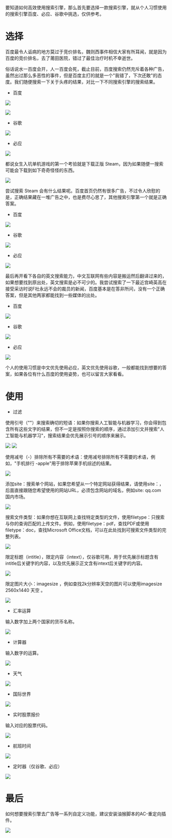 要知道如何高效使用搜索引擎，那么首先要选择一款搜索引擎，就从个人习惯使用的搜索引擎百度、必应、谷歌中挑选，仅供参考。

# 选择
百度最令人诟病的地方莫过于竞价排名，魏则西事件相信大家有所耳闻，就是因为百度的竞价排名，去了莆田医院，错过了最佳治疗时机不幸逝世。

俗话说水一百度会开，人一百度会死，截止目前，百度搜索仍然充斥着各种广告，虽然出过那么多恶性的事件，但是百度主打的就是一个"我错了，下次还敢"的态度。我们随便搜索一下关于头疼的结果，对比一下不同搜索引擎的搜索结果。

+ 百度

![](https://cdn.nlark.com/yuque/0/2024/png/12654185/1719209378027-00f47aaf-fe63-4df2-a06a-7d3c22518434.png)

![](https://cdn.nlark.com/yuque/0/2024/png/12654185/1719209397937-04891e9b-e116-4038-a1b2-d4f541ac69b2.png)

+ 谷歌

![](https://cdn.nlark.com/yuque/0/2024/png/12654185/1719210524384-6397519c-e7a2-4e11-82ba-24e363ad4945.png)

+ 必应

![](https://cdn.nlark.com/yuque/0/2024/png/12654185/1719210561111-e87be30a-c6f3-4777-9eb0-eb3dd654080f.png)

都说女生入坑单机游戏的第一个考验就是下载正版 Steam，因为如果随便一搜索可能会下载到如下奇奇怪怪的东西。

![](https://cdn.nlark.com/yuque/0/2024/png/12654185/1719211068783-920228d9-32ef-4b2d-8129-220a43641866.png)

尝试搜索 Steam 会有什么结果呢。百度首页仍然有很多广告，不过令人欣慰的是，正确结果藏在一堆广告之中，也是费尽心思了，其他搜索引擎第一个就是正确答案。

+ 百度

![](https://cdn.nlark.com/yuque/0/2024/png/12654185/1719211342798-e7f715b3-1a9d-4ed1-a0f4-73bcf7750d1c.png)

+ 谷歌

![](https://cdn.nlark.com/yuque/0/2024/png/12654185/1719211622450-c04fa9bd-45c7-4dfe-90ba-5cef46bc108b.png)

+ 必应

![](https://cdn.nlark.com/yuque/0/2024/png/12654185/1719211404096-b9fb3eae-3237-4fda-9aa5-5a14092f0856.png)

最后再开看下各自的英文搜索能力，中文互联网有些内容是搬运然后翻译过来的，如果想要找到原出处，英文搜索是必不可少的。我尝试搜索了一下最近宫崎英高在接受采访时说F社永远不会的裁员的新闻，百度基本是在答非所问，没有一个正确答案，但是其他两家都能找到一些媒体的出处。

+ 百度

![](https://cdn.nlark.com/yuque/0/2024/png/12654185/1719211966202-503a1bad-c717-47c6-a0d4-d52d6b04eab7.png)

+ 谷歌

![](https://cdn.nlark.com/yuque/0/2024/png/12654185/1719211983303-69d4f646-39f7-4a0c-a809-db16aa66c784.png)

+ 必应

![](https://cdn.nlark.com/yuque/0/2024/png/12654185/1719212001533-cc4444da-bb78-4c1d-b003-4be37f3a0d58.png)

个人的使用习惯是中文优先使用必应，英文优先使用谷歌，一般都能找到想要的答案，如果各位有什么百度的使用姿势，也可以留言大家看看。

# 使用
+ 过滤

使用引号（""）来搜索确切的短语：如果你搜索人工智能与机器学习，你会得到包含所有这些文字的结果，但不一定是按照你搜索的顺序，通过添加引文并搜索"人工智能与机器学习"，搜索结果会优先展示引号的顺序来展示。

![](https://cdn.nlark.com/yuque/0/2024/png/12654185/1719328357888-4bdb6174-4f80-49f5-abf9-e1171d8da638.png) ![](https://cdn.nlark.com/yuque/0/2024/png/12654185/1719328367993-c8b00564-7a2e-48f6-b8ac-c9536da1bc42.png)

使用减号（-）排除所有不需要的术语：使用减号排除所有不需要的术语，例如，"手机排行 -apple"用于排除苹果手机综述的结果。

![](https://cdn.nlark.com/yuque/0/2024/png/12654185/1719328504058-0ef7549e-499c-4b98-a737-e2349b39492b.png)

添加site：搜索单个网站，如果您希望从一个特定网站获得结果，请使用site：，后面直接跟随您希望使用的网站URL，必须包含网站的域名，例如site: qq.com 国内市场。

![](https://cdn.nlark.com/yuque/0/2024/png/12654185/1719329033103-8de8db27-154e-44ff-acf9-224e4f0e09b3.png)

搜索文件类型：如果你想在互联网上查找特定类型的文件，使用filetype：只搜索与你的查询匹配的上传文件。例如，使用filetype：pdf，查找PDF或使用filetype：doc，查找Microsoft Office文档，可以在此处找到可搜索文件类型的完整列表。

![](https://cdn.nlark.com/yuque/0/2024/png/12654185/1719328862047-475c6653-e2bb-4cd0-a785-bbba764515b3.png)

限定标题（intitle），限定内容（intext），仅谷歌可用，用于优先展示标题含有intitle后关键字的内容，以及优先展示正文含有intext后关键字的内容。

![](https://cdn.nlark.com/yuque/0/2024/png/12654185/1719329313718-635c69cf-e874-4685-b7a5-9369ad5aacc2.png)

限定图片大小：imagesize ，例如查找2k分辨率天空的图片可以使用imagesize 2560x1440 天空 。

![](https://cdn.nlark.com/yuque/0/2024/png/12654185/1719329406029-a42c1628-7326-4a74-a584-cdb300969a41.png)

+ 汇率运算

输入数字加上两个国家的货币名称。

![](https://cdn.nlark.com/yuque/0/2024/png/12654185/1719330250202-e80f493a-1ceb-477e-a5cb-4b4cc03526e5.png)

+ 计算器

输入数字的运算。

![](https://cdn.nlark.com/yuque/0/2024/png/12654185/1719330342889-a69a1eff-e377-4595-820e-ac683fd43f64.png)

+ 天气

![](https://cdn.nlark.com/yuque/0/2024/png/12654185/1719330397226-287fde1b-b2d7-4b59-8d45-326b80645fa3.png)

+ 国际世界

![](https://cdn.nlark.com/yuque/0/2024/png/12654185/1719330447237-f5984dcd-4322-423a-9b45-b0a8935fe309.png)

+ 实时股票报价

输入对应的股票代码。

![](https://cdn.nlark.com/yuque/0/2024/png/12654185/1719330556267-9aa2eb6a-269c-4dbc-9f25-e6d078b35af8.png)

+ 航班时间

![](https://cdn.nlark.com/yuque/0/2024/png/12654185/1719330667583-bfde894f-9391-413d-8d85-3a36ccd6e78e.png)

+ 定时器（仅谷歌、必应）

![](https://cdn.nlark.com/yuque/0/2024/png/12654185/1719330776769-ee9733af-d074-4a2a-8019-f188cea7a2cd.png)

# 最后
如何想要搜索引擎去广告等一系列自定义功能，建议安装油猴脚本的AC-重定向插件。

![](https://cdn.nlark.com/yuque/0/2024/png/12654185/1719331116237-8f8c9d7c-b76b-4569-85cf-cd301a321690.png)

